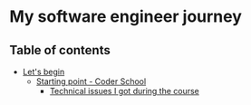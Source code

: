 # My software engineer journey

## Table of contents

- [Let's begin](/beginning/)
  - [Starting point - Coder School](/beginning/coderschool/)
    - [Technical issues I got during the course](/beginning/coderschool/technical_issues.md)
